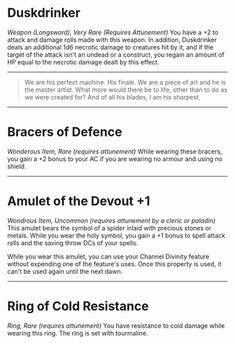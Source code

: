 # Duskdrinker

*Weapon (Longsword), Very Rare (Requires Attunement)*
You have a +2 to attack and damage rolls made with this weapon. In addition, Duskdrinker deals an additional 1d6 necrotic damage to creatures hit by it, and if the target of the attack isn't an undead or a construct, you regain an amount of HP equal to the necrotic damage dealt by this effect.

---
> We are his perfect machine. His finale. We are a piece of art and he is the master artist. What more would there be to life, other than to do as we were created for? And of all his blades, I am his sharpest.

---
# Bracers of Defence

*Wonderous Item, Rare (requires attunement)*
While wearing these bracers, you gain a +2 bonus to your AC if you are wearing no armour and using no shield.

---
# Amulet of the Devout +1

*Wondrous Item, Uncommon (requires attunement by a cleric or paladin)*
This amulet bears the symbol of a spider inlaid with precious stones or metals. While you wear the holy symbol, you gain a +1 bonus to spell attack rolls and the saving throw DCs of your spells.

While you wear this amulet, you can use your Channel Divinity feature without expending one of the feature's uses. Once this property is used, it can't be used again until the next dawn.

---

# Ring of Cold Resistance

*Ring, Rare (requires attunement)*
You have resistance to cold damage while wearing this ring. The ring is set with tourmaline.



